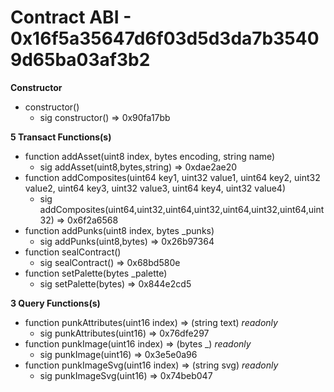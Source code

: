 # Contract ABI - 0x16f5a35647d6f03d5d3da7b35409d65ba03af3b2


**Constructor**

- constructor()
  - sig constructor()  =>  0x90fa17bb

**5 Transact Functions(s)**

- function addAsset(uint8 index, bytes encoding, string name)
  - sig addAsset(uint8,bytes,string)  =>  0xdae2ae20
- function addComposites(uint64 key1, uint32 value1, uint64 key2, uint32 value2, uint64 key3, uint32 value3, uint64 key4, uint32 value4)
  - sig addComposites(uint64,uint32,uint64,uint32,uint64,uint32,uint64,uint32)  =>  0x6f2a6568
- function addPunks(uint8 index, bytes _punks)
  - sig addPunks(uint8,bytes)  =>  0x26b97364
- function sealContract()
  - sig sealContract()  =>  0x68bd580e
- function setPalette(bytes _palette)
  - sig setPalette(bytes)  =>  0x844e2cd5

**3 Query Functions(s)**

- function punkAttributes(uint16 index) ⇒ (string text) _readonly_
  - sig punkAttributes(uint16)  =>  0x76dfe297
- function punkImage(uint16 index) ⇒ (bytes _) _readonly_
  - sig punkImage(uint16)  =>  0x3e5e0a96
- function punkImageSvg(uint16 index) ⇒ (string svg) _readonly_
  - sig punkImageSvg(uint16)  =>  0x74beb047
